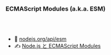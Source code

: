 <!-- sectionTitle:  Notable Changes / module -->

### ECMAScript Modules (a.k.a. ESM)

<br />
<br />

- 📝 [nodejs.org/api/esm](https://nodejs.org/api/esm.html)
- ✍️ [Node.js と ECMAScript Modules](http://blog.hiroppy.me/entry/nodejs-esm)
